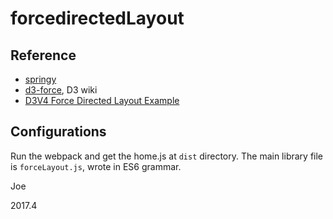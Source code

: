 # forcedirectedLayout

## Reference 

* [springy](https://github.com/dhotson/springy)
* [d3-force](https://github.com/d3/d3-force), D3 wiki
* [D3V4 Force Directed Layout Example](https://bl.ocks.org/mbostock/4062045)

## Configurations

Run the webpack and get the home.js at `dist` directory. The main library file is `forceLayout.js`, wrote in ES6 grammar.

Joe

2017.4